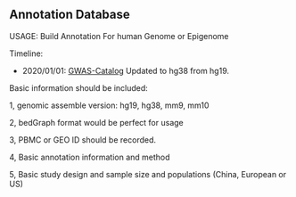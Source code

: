 
## Annotation Database


USAGE: Build Annotation For human Genome or Epigenome

Timeline: 

* 2020/01/01: [GWAS-Catalog](../gwascatlog) Updated to hg38 from hg19. 

Basic information should be included:

1, genomic assemble version: hg19, hg38, mm9, mm10

2, bedGraph format would be perfect for usage

3, PBMC or GEO ID should be recorded.

4, Basic annotation information and method

5, Basic study design and sample size and populations (China, European or US)

